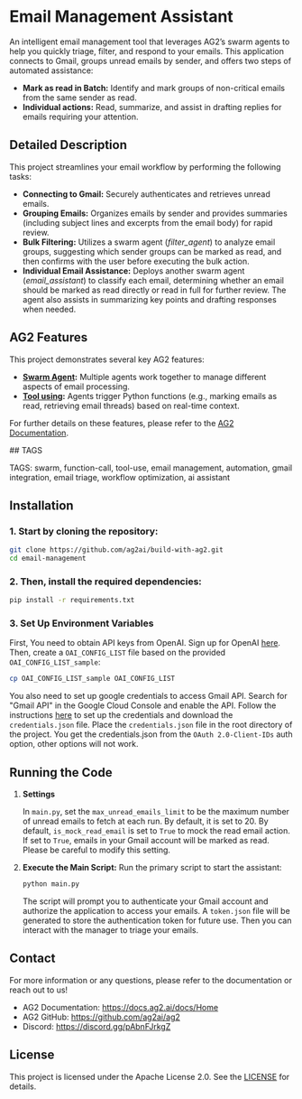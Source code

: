# Email Management Assistant

An intelligent email management tool that leverages AG2’s swarm agents to help you quickly triage, filter, and respond to your emails. This application connects to Gmail, groups unread emails by sender, and offers two steps of automated assistance:

- **Mark as read in Batch:** Identify and mark groups of non-critical emails from the same sender as read.
- **Individual actions:** Read, summarize, and assist in drafting replies for emails requiring your attention.

## Detailed Description

This project streamlines your email workflow by performing the following tasks:

- **Connecting to Gmail:** Securely authenticates and retrieves unread emails.
- **Grouping Emails:** Organizes emails by sender and provides summaries (including subject lines and excerpts from the email body) for rapid review.
- **Bulk Filtering:** Utilizes a swarm agent (_filter_agent_) to analyze email groups, suggesting which sender groups can be marked as read, and then confirms with the user before executing the bulk action.
- **Individual Email Assistance:** Deploys another swarm agent (_email_assistant_) to classify each email, determining whether an email should be marked as read directly or read in full for further review. The agent also assists in summarizing key points and drafting responses when needed.

## AG2 Features

This project demonstrates several key AG2 features:

- **[Swarm Agent](https://docs.ag2.ai/docs/user-guide/advanced-concepts/swarm/deep-dive):** Multiple agents work together to manage different aspects of email processing.
- **[Tool using](https://docs.ag2.ai/docs/user-guide/basic-concepts/tools):** Agents trigger Python functions (e.g., marking emails as read, retrieving email threads) based on real-time context.

For further details on these features, please refer to the [AG2 Documentation](https://docs.ag2.ai/docs/Home).

## TAGS

TAGS: swarm, function-call, tool-use, email management, automation, gmail integration, email triage, workflow optimization, ai assistant

## Installation

### 1. Start by cloning the repository:

```bash
git clone https://github.com/ag2ai/build-with-ag2.git
cd email-management
```

### 2. Then, install the required dependencies:

```bash
pip install -r requirements.txt
```

### 3. Set Up Environment Variables

First, You need to obtain API keys from OpenAI. Sign up for OpenAI [here](https://platform.openai.com/).
Then, create a `OAI_CONFIG_LIST` file based on the provided `OAI_CONFIG_LIST_sample`:

```bash
cp OAI_CONFIG_LIST_sample OAI_CONFIG_LIST
```

You also need to set up google credentials to access Gmail API. Search for "Gmail API" in the Google Cloud Console and enable the API.
Follow the instructions [here](https://developers.google.com/workspace/guides/create-credentials) to set up the credentials and download the `credentials.json` file. Place the `credentials.json` file in the root directory of the project.
You get the credentials.json from the `OAuth 2.0-Client-IDs` auth option, other options will not work.

## Running the Code

1. **Settings**

   In `main.py`, set the `max_unread_emails_limit` to be the maximum number of unread emails to fetch at each run. By default, it is set to 20. By default, `is_mock_read_email` is set to `True` to mock the read email action. If set to `True`, emails in your Gmail account will be marked as read. Please be careful to modify this setting.

2. **Execute the Main Script:**
   Run the primary script to start the assistant:
   ```bash
   python main.py
   ```
   The script will prompt you to authenticate your Gmail account and authorize the application to access your emails. A `token.json` file will be generated to store the authentication token for future use.
   Then you can interact with the manager to triage your emails.

## Contact

For more information or any questions, please refer to the documentation or reach out to us!

- AG2 Documentation: https://docs.ag2.ai/docs/Home
- AG2 GitHub: https://github.com/ag2ai/ag2
- Discord: https://discord.gg/pAbnFJrkgZ

## License

This project is licensed under the Apache License 2.0. See the [LICENSE](../LICENSE) for details.
